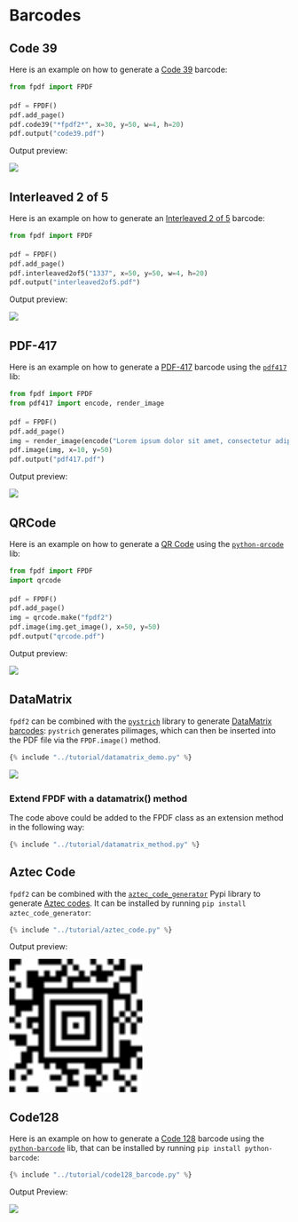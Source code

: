 # Barcodes #

## Code 39 ##

Here is an example on how to generate a [Code 39](https://fr.wikipedia.org/wiki/Code_39) barcode:

```python
from fpdf import FPDF

pdf = FPDF()
pdf.add_page()
pdf.code39("*fpdf2*", x=30, y=50, w=4, h=20)
pdf.output("code39.pdf")
```

Output preview:

![](code39.png)


## Interleaved 2 of 5 ##

Here is an example on how to generate an [Interleaved 2 of 5](https://en.wikipedia.org/wiki/Interleaved_2_of_5) barcode:

```python
from fpdf import FPDF

pdf = FPDF()
pdf.add_page()
pdf.interleaved2of5("1337", x=50, y=50, w=4, h=20)
pdf.output("interleaved2of5.pdf")
```

Output preview:

![](interleaved2of5.png)


## PDF-417 ##

Here is an example on how to generate a [PDF-417](https://fr.wikipedia.org/wiki/PDF-417) barcode
using the [`pdf417`](https://github.com/mosquito/pdf417) lib:

```python
from fpdf import FPDF
from pdf417 import encode, render_image

pdf = FPDF()
pdf.add_page()
img = render_image(encode("Lorem ipsum dolor sit amet, consectetur adipiscing elit. Sed non risus. Suspendisse lectus tortor, dignissim sit amet, adipiscing nec, ultricies sed, dolor. Cras elementum ultrices diam."))
pdf.image(img, x=10, y=50)
pdf.output("pdf417.pdf")
```

Output preview:

![](pdf417.png)

## QRCode ##

Here is an example on how to generate a [QR Code](https://en.wikipedia.org/wiki/QR_code)
using the [`python-qrcode`](https://github.com/lincolnloop/python-qrcode) lib:

```python
from fpdf import FPDF
import qrcode

pdf = FPDF()
pdf.add_page()
img = qrcode.make("fpdf2")
pdf.image(img.get_image(), x=50, y=50)
pdf.output("qrcode.pdf")
```

Output preview:

![](qrcode.png)


## DataMatrix ##

`fpdf2` can be combined with the [`pystrich`](https://github.com/mmulqueen/pyStrich) library to generate [DataMatrix barcodes](https://en.wikipedia.org/wiki/Data_Matrix):
`pystrich` generates pilimages, which can then be inserted into the PDF file via the `FPDF.image()` method.

```python
{% include "../tutorial/datamatrix_demo.py" %}
```

![](datamatrix.png)

### Extend FPDF with a datamatrix() method ###

The code above could be added to the FPDF class as an extension method in the following way:

```python
{% include "../tutorial/datamatrix_method.py" %}
```

## Aztec Code ##

`fpdf2` can be combined with the [`aztec_code_generator`](https://pypi.org/project/aztec-code-generator/) Pypi library to generate [Aztec codes](https://en.wikipedia.org/wiki/Aztec_Code).
It can be installed by running `pip install aztec_code_generator`:

```python
{% include "../tutorial/aztec_code.py" %}
```

Output preview:

<img alt="Aztec code" src="./AztecCode.png" style="width: 15rem; image-rendering: optimizeSpeed">

## Code128 ##

Here is an example on how to generate a [Code 128](https://en.wikipedia.org/wiki/Code_128) barcode
using the [`python-barcode`](https://github.com/WhyNotHugo/python-barcode) lib,
that can be installed by running `pip install python-barcode`:

```python
{% include "../tutorial/code128_barcode.py" %}
```

Output Preview:

![](code128_barcode.png)
